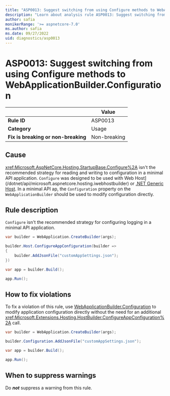 ```yaml
---
title: "ASP0013: Suggest switching from using Configure methods to WebApplicationBuilder.Configuration"
description: "Learn about analysis rule ASP0013: Suggest switching from using Configure methods to WebApplicationBuilder.Configuration"
author: safia
monikerRange: '>= aspnetcore-7.0'
ms.author: safia
ms.date: 09/27/2022
uid: diagnostics/asp0013
---
```

# ASP0013: Suggest switching from using Configure methods to WebApplicationBuilder.Configuration

| | Value |
|-|-|
| **Rule ID** |ASP0013|
| **Category** |Usage|
| **Fix is breaking or non-breaking** |Non-breaking|

## Cause

<xref:Microsoft.AspNetCore.Hosting.StartupBase.Configure%2A> isn't the recommended strategy for reading and writing to configuration in a minimal API application. `Configure` was designed to be used with Web Host](/dotnet/api/microsoft.aspnetcore.hosting.iwebhostbuilder) or [.NET Generic Host](/dotnet/core/extensions/generic-host). In a minimal API ap, the `Configuration` property on the `WebApplicationBuilder` should be used to modify configuration directly.

## Rule description

`Configure` isn't the recommended strategy for configuring logging in a minimal API application.

```csharp
var builder = WebApplication.CreateBuilder(args);

builder.Host.ConfigureAppConfiguration(builder =>
{
    builder.AddJsonFile("customAppSettings.json");
})

var app = builder.Build();

app.Run();
```

## How to fix violations

To fix a violation of this rule, use [WebApplicationBuilder.Configuration](xref:Microsoft.AspNetCore.Builder.WebApplicationBuilder.Configuration) to modify application configuration directly without the need for an additional <xref:Microsoft.Extensions.Hosting.HostBuilder.ConfigureAppConfiguration%2A> call.

```csharp
var builder = WebApplication.CreateBuilder(args);

builder.Configuration.AddJsonFile("customAppSettings.json");

var app = builder.Build();

app.Run();
```

## When to suppress warnings

Do ***not*** suppress a warning from this rule.
